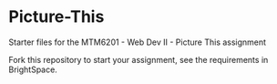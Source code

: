 # Picture-This

Starter files for the MTM6201 - Web Dev II - Picture This assignment

Fork this repository to start your assignment, see the requirements in BrightSpace.
